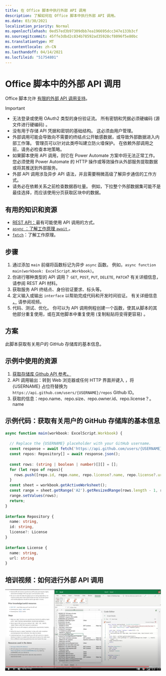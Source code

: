 ```yaml
---
title: 在 Office 脚本中执行外部 API 调用
description: 了解如何在 Office 脚本中执行外部 API 调用。
ms.date: 03/30/2021
localization_priority: Normal
ms.openlocfilehash: 0ed57ed3b97309dbb7ea196695dcc347e133b3cf
ms.sourcegitcommit: 45ffe3dbd2c834b78592ad35928cf8096f5e80bc
ms.translationtype: MT
ms.contentlocale: zh-CN
ms.lasthandoff: 04/14/2021
ms.locfileid: "51754801"
---
```

# <a name="external-api-calls-from-office-scripts"></a>Office 脚本中的外部 API 调用

Office 脚本允许 [有限的外部 API 调用支持](../../develop/external-calls.md)。

> [!IMPORTANT]
>
> * 无法登录或使用 OAuth2 类型的身份验证流。 所有密钥和凭据必须硬编码 (源文件进行硬编码) 。
> * 没有用于存储 API 凭据和密钥的基础结构。 这必须由用户管理。
> * 外部调用可能会导致向不需要的终结点公开敏感数据，或导致外部数据进入内部工作簿。 管理员可以针对此类呼叫建立防火墙保护。 在依赖外部调用之前，请务必检查本地策略。
> * 如果脚本使用 API 调用，则它在 Power Automate 方案中将无法正常工作。 您必须使用 Power Automate 的 HTTP 操作或等效操作从外部服务提取数据或将其推送到外部服务。
> * 外部 API 调用涉及异步 API 语法，并且需要稍微高级了解异步通信的工作方式。
> * 请务必在依赖关系之前检查数据吞吐量。 例如，下拉整个外部数据集可能不是最佳选择，而应该使用分页获取区块中的数据。

## <a name="useful-knowledge-and-resources"></a>有用的知识和资源

* [REST API：](https://en.wikipedia.org/wiki/Representational_state_transfer)最有可能使用 API 调用的方式。
* [ `async` ：了解工作原理 `await` ](https://developer.mozilla.org/docs/Learn/JavaScript/Asynchronous/Async_await)。
* [`fetch`](https://developer.mozilla.org/docs/Web/API/Fetch_API/Using_Fetch)：了解工作原理。

## <a name="steps"></a>步骤

1. 通过添加 `main` 前缀将函数标记为异步 `async` 函数。 例如，`async function main(workbook: ExcelScript.Workbook)`。
1. 你进行哪种类型的 API 调用？ `GET`, `POST`, `PUT`, `DELETE`, `PATCH`? 有关详细信息，请参阅 REST API 材料。
1. 获取服务 API 终结点、身份验证要求、标头等。
1. 定义输入或输出 `interface` 以帮助完成代码和开发时间验证。 有关详细信息 [，](#training-video-how-to-make-external-api-calls) 请参阅视频。
1. 代码、测试、优化。 你可以为 API 调用例程创建一个函数，使其从脚本的其他部分重复使用，或在其他脚本中重复使用 (复制粘贴将变得更容易) 。

## <a name="scenario"></a>方案

此脚本获取有关用户的 GitHub 存储库的基本信息。

## <a name="resources-used-in-the-sample"></a>示例中使用的资源

1. [获取存储库 Github API 参考。](https://docs.github.com/rest/reference/repos#list-repositories-for-a-user)
1. API 调用输出：转到 Web 浏览器或任何 HTTP 界面并键入 ，将 {USERNAME} 占位符替换为 `https://api.github.com/users/{USERNAME}/repos` Github ID。
1. 获取的信息：repo.name、repo.size、repo.owner.id、repo.license？。name

## <a name="sample-code-get-basic-information-about-users-github-repositories"></a>示例代码：获取有关用户的 GitHub 存储库的基本信息

```TypeScript
async function main(workbook: ExcelScript.Workbook) {

  // Replace the {USERNAME} placeholder with your GitHub username.
  const response = await fetch('https://api.github.com/users/{USERNAME}/repos');
  const repos: Repository[] = await response.json();
  
  const rows: (string | boolean | number)[][] = [];
  for (let repo of repos){ 
    rows.push([repo.id, repo.name, repo.license?.name, repo.license?.url])
  }
  const sheet = workbook.getActiveWorksheet();
  const range = sheet.getRange('A2').getResizedRange(rows.length - 1, rows[0].length - 1);
  range.setValues(rows);
  return;
}

interface Repository {
  name: string,
  id: string,
  license?: License 
}

interface License {
  name: string,
  url: string
}
```

## <a name="training-video-how-to-make-external-api-calls"></a>培训视频：如何进行外部 API 调用

[![观看有关如何进行外部 API 调用的视频](../../images/api-vid.png)](https://youtu.be/fulP29J418E "如何进行外部 API 调用的视频")
